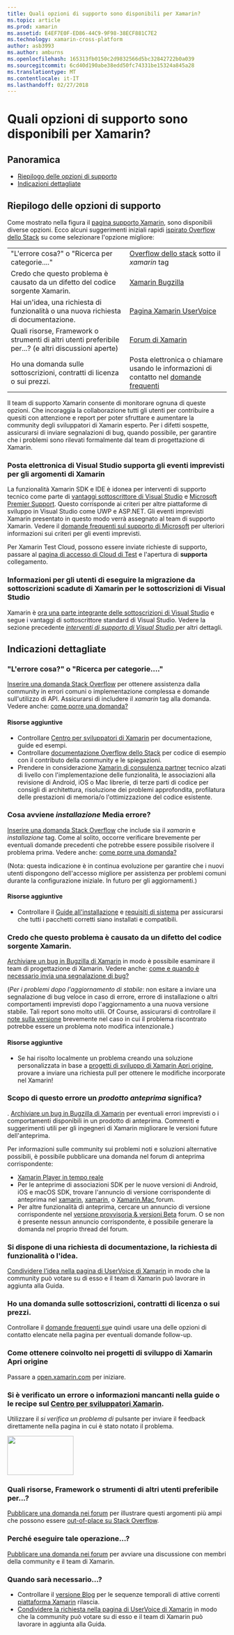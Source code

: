 ```yaml
---
title: Quali opzioni di supporto sono disponibili per Xamarin?
ms.topic: article
ms.prod: xamarin
ms.assetid: E4EF7E0F-ED86-44C9-9F98-38ECF881C7E2
ms.technology: xamarin-cross-platform
author: asb3993
ms.author: amburns
ms.openlocfilehash: 165313fb0150c2d9832566d5bc32842722b0a039
ms.sourcegitcommit: 6cd40d190abe38edd50fc74331be15324a845a28
ms.translationtype: MT
ms.contentlocale: it-IT
ms.lasthandoff: 02/27/2018
---
```

# <a name="what-support-options-are-available-for-xamarin"></a>Quali opzioni di supporto sono disponibili per Xamarin?

## <a name="overview"></a>Panoramica
- [Riepilogo delle opzioni di supporto](#Summary_of_Support_Options)
- [Indicazioni dettagliate](#Detailed_Recommendations)

## <a name="summary-of-support-options"></a>Riepilogo delle opzioni di supporto

Come mostrato nella figura il [pagina supporto Xamarin](https://www.xamarin.com/support), sono disponibili diverse opzioni.  Ecco alcuni suggerimenti iniziali rapidi [ispirato Overflow dello Stack](http://stackoverflow.com/help/product-support) su come selezionare l'opzione migliore:

<table>
    <tr>
        <td>"L'errore cosa?" o "Ricerca per categorie...."</td>
        <td><a href="http://stackoverflow.com/questions/ask?tags=xamarin">Overflow dello stack</a> sotto il <em>xamarin</em> tag</td>
    </tr>
    <tr>
        <td>Credo che questo problema è causato da un difetto del codice sorgente Xamarin.</td>
        <td><a href="https://bugzilla.xamarin.com/page.cgi?id=bug-writing.html">Xamarin Bugzilla</a></td>
    </tr>
    <tr>
        <td>Hai un'idea, una richiesta di funzionalità o una nuova richiesta di documentazione.</td>
        <td><a href="https://xamarin.uservoice.com">Pagina Xamarin UserVoice</a></td>
    </tr>
    <tr>
        <td>Quali risorse, Framework o strumenti di altri utenti preferibile per...? (e altri discussioni aperte)</td>
        <td><a href="https://forums.xamarin.com/">Forum di Xamarin</a></td>
    </tr>
    <tr>
        <td>Ho una domanda sulle sottoscrizioni, contratti di licenza o sui prezzi.</td>
        <td>Posta elettronica o chiamare usando le informazioni di contatto nel <a href="https://www.xamarin.com/faq">domande frequenti</a></td>
    </tr>
</table>

Il team di supporto Xamarin consente di monitorare ognuna di queste opzioni.  Che incoraggia la collaborazione tutti gli utenti per contribuire a quesiti con attenzione e report per poter sfruttare e aumentare la community degli sviluppatori di Xamarin esperto.  Per i difetti sospette, assicurarsi di inviare segnalazioni di bug, quando possibile, per garantire che i problemi sono rilevati formalmente dal team di progettazione di Xamarin.

### <a name="visual-studio-email-support-incidents-for-xamarin-topics"></a>Posta elettronica di Visual Studio supporta gli eventi imprevisti per gli argomenti di Xamarin

La funzionalità Xamarin SDK e IDE è idonea per interventi di supporto tecnico come parte di [vantaggi sottoscrittore di Visual Studio](https://msdn.microsoft.com/subscriptions/bb266240) e [Microsoft Premier Support](https://www.microsoft.com/en-us/microsoftservices/support.aspx).  Questo corrisponde ai criteri per altre piattaforme di sviluppo in Visual Studio come UWP e ASP.NET.  Gli eventi imprevisti Xamarin presentato in questo modo verrà assegnato al team di supporto Xamarin.  Vedere il [domande frequenti sul supporto di Microsoft](https://support.microsoft.com/gp/offerprophone) per ulteriori informazioni sui criteri per gli eventi imprevisti.

Per Xamarin Test Cloud, possono essere inviate richieste di supporto, passare al [pagina di accesso di Cloud di Test](https://testcloud.xamarin.com/login) e l'apertura di **supporta** collegamento.

### <a name="information-for-users-migrating-from-expired-xamarin-subscriptions-to-visual-studio-subscriptions"></a>Informazioni per gli utenti di eseguire la migrazione da sottoscrizioni scadute di Xamarin per le sottoscrizioni di Visual Studio

Xamarin è [ora una parte integrante delle sottoscrizioni di Visual Studio](https://blog.xamarin.com/xamarin-for-all/) e segue i vantaggi di sottoscrittore standard di Visual Studio.  Vedere la sezione precedente [ *interventi di supporto di Visual Studio* ](#Visual_Studio_email_support_incidents_for_Xamarin_topics) per altri dettagli.

## <a name="detailed-recommendations"></a>Indicazioni dettagliate

### <a name="what-does-this-error-mean-or-how-do-i--"></a>"L'errore cosa?" o "Ricerca per categorie...."

[Inserire una domanda Stack Overflow](http://stackoverflow.com/questions/ask?tags=xamarin) per ottenere assistenza dalla community in errori comuni o implementazione complessa e domande sull'utilizzo di API.  Assicurarsi di includere il _xamarin_ tag alla domanda.  Vedere anche: [come porre una domanda?](http://stackoverflow.com/help/how-to-ask)

#### <a name="additional-resources"></a>Risorse aggiuntive

-   Controllare [Centro per sviluppatori di Xamarin](/index.md) per documentazione, guide ed esempi.
-   Controllare [documentazione Overflow dello Stack](http://stackoverflow.com/documentation) per codice di esempio con il contributo della community e le spiegazioni.
-   Prendere in considerazione [Xamarin di consulenza partner](https://www.xamarin.com/consulting-partners) tecnico alzati di livello con l'implementazione delle funzionalità, le associazioni alla revisione di Android, iOS o Mac librerie, di terze parti di codice per consigli di architettura, risoluzione dei problemi approfondita, profilatura delle prestazioni di memoria/o l'ottimizzazione del codice esistente.

### <a name="what-does-this-installation-error-mean"></a>Cosa avviene _installazione_ Media errore?

[Inserire una domanda Stack Overflow](http://stackoverflow.com/questions/ask?tags=xamarin+installation) che include sia il _xamarin_ e _installazione_ tag.  Come al solito, occorre verificare brevemente per eventuali domande precedenti che potrebbe essere possibile risolvere il problema prima.  Vedere anche: [come porre una domanda?](http://stackoverflow.com/help/how-to-ask)

(Nota: questa indicazione è in continua evoluzione per garantire che i nuovi utenti dispongono dell'accesso migliore per assistenza per problemi comuni durante la configurazione iniziale.  In futuro per gli aggiornamenti.)

#### <a name="additional-resources"></a>Risorse aggiuntive

-   Controllare il [Guide all'installazione](~/cross-platform/get-started/installation/index.md) e [requisiti di sistema](~/cross-platform/get-started/requirements.md) per assicurarsi che tutti i pacchetti corretti siano installati e compatibili.

### <a name="i-believe-this-problem-is-caused-by-a-defect-in-the-xamarin-source-code"></a>Credo che questo problema è causato da un difetto del codice sorgente Xamarin.

[Archiviare un bug in Bugzilla di Xamarin](https://bugzilla.xamarin.com/page.cgi?id=bug-writing.html) in modo è possibile esaminare il team di progettazione di Xamarin.  Vedere anche: [come e quando è necessario invia una segnalazione di bug?](~/cross-platform/troubleshooting/questions/howto-file-bug.md)

(*Per i problemi dopo l'aggiornamento di stabile*: non esitare a inviare una segnalazione di bug veloce in caso di errore, errore di installazione o altri comportamenti imprevisti dopo l'aggiornamento a una nuova versione stabile.  Tali report sono molto utili.  Of Course, assicurarsi di controllare il [note sulla versione](https://developer.xamarin.com/releases/) brevemente nel caso in cui il problema riscontrato potrebbe essere un problema noto modifica intenzionale.)

#### <a name="additional-resources"></a>Risorse aggiuntive

-   Se hai risolto localmente un problema creando una soluzione personalizzata in base a [progetti di sviluppo di Xamarin Apri origine](http://open.xamarin.com/), provare a inviare una richiesta pull per ottenere le modifiche incorporate nel Xamarin!

### <a name="what-does-this-error-in-a-preview-product-mean"></a>Scopo di questo errore un _prodotto anteprima_ significa?

. [Archiviare un bug in Bugzilla di Xamarin](https://bugzilla.xamarin.com/page.cgi?id=bug-writing.html) per eventuali errori imprevisti o i comportamenti disponibili in un prodotto di anteprima.  Commenti e suggerimenti utili per gli ingegneri di Xamarin migliorare le versioni future dell'anteprima.

Per informazioni sulle community sui problemi noti e soluzioni alternative possibili, è possibile pubblicare una domanda nel forum di anteprima corrispondente:

-   [Xamarin Player in tempo reale](https://forums.xamarin.com/categories/live-player)
-   Per le anteprime di associazioni SDK per le nuove versioni di Android, iOS e macOS SDK, trovare l'annuncio di versione corrispondente di anteprima nel [xamarin](http://forums.xamarin.com/categories/android), [xamarin](http://forums.xamarin.com/categories/ios), o [Xamarin.Mac ](http://forums.xamarin.com/categories/mac) forum.
-   Per altre funzionalità di anteprima, cercare un annuncio di versione corrispondente nel [versione provvisoria & versioni Beta](http://forums.xamarin.com/categories/xamarin-prerelease) forum.  O se non è presente nessun annuncio corrispondente, è possibile generare la domanda nel proprio thread del forum.

### <a name="i-have-an-idea-feature-request-or-documentation-request"></a>Si dispone di una richiesta di documentazione, la richiesta di funzionalità o l'idea.

[Condividere l'idea nella pagina di UserVoice di Xamarin](https://xamarin.uservoice.com) in modo che la community può votare su di esso e il team di Xamarin può lavorare in aggiunta alla Guida.

### <a name="i-have-a-question-about-subscriptions-licensing-or-pricing"></a>Ho una domanda sulle sottoscrizioni, contratti di licenza o sui prezzi.

Controllare il [domande frequenti su](https://www.xamarin.com/faq)e quindi usare una delle opzioni di contatto elencate nella pagina per eventuali domande follow-up.

### <a name="how-do-i-get-involved-in-xamarins-open-source-development-projects"></a>Come ottenere coinvolto nei progetti di sviluppo di Xamarin Apri origine

Passare a [open.xamarin.com](http://open.xamarin.com/) per iniziare.

### <a name="i-found-a-mistake-or-missing-information-in-the-guides-or-recipes-on-the-xamarin-developer-centerindexmd"></a>Si è verificato un errore o informazioni mancanti nella guide o le recipe sul [Centro per sviluppatori Xamarin](/index.md).

Utilizzare il _si verifica un problema di_ pulsante per inviare il feedback direttamente nella pagina in cui è stato notato il problema.

[<img src="support-options-images/feedback.png" style="width: 152px; height: 90px;">](support-options-images/feedback.png)

### <a name="what-resources-frameworks-or-tools-do-other-users-recommend-for--"></a>Quali risorse, Framework o strumenti di altri utenti preferibile per...?

[Pubblicare una domanda nei forum](https://forums.xamarin.com/) per illustrare questi argomenti più ampi che possono essere [out-of-place su Stack Overflow](http://stackoverflow.com/help/dont-ask).

### <a name="why-do-you--"></a>Perché eseguire tale operazione...?

[Pubblicare una domanda nei forum](https://forums.xamarin.com/) per avviare una discussione con membri della community e il team di Xamarin.

### <a name="when-will-you--"></a>Quando sarà necessario...?

-   Controllare il [versione Blog](http://releases.xamarin.com/) per le sequenze temporali di attive correnti [piattaforma Xamarin](https://www.xamarin.com/platform) rilascia.
-   [Condividere la richiesta nella pagina di UserVoice di Xamarin](https://xamarin.uservoice.com) in modo che la community può votare su di esso e il team di Xamarin può lavorare in aggiunta alla Guida.

